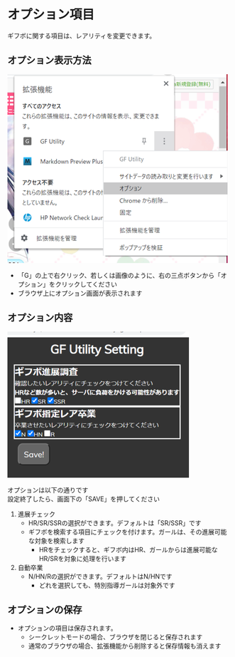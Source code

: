 # オプション項目

ギフボに関する項目は、レアリティを変更できます。  

## オプション表示方法

 ![option_menu](./images/option_menu.png "option_menu")    

 * 「G」の上で右クリック、若しくは画像のように、右の三点ボタンから「オプション」をクリックしてください  
 * ブラウザ上にオプション画面が表示されます

## オプション内容

 ![option](./images/option.png "option")    

オプションは以下の通りです  
設定終了したら、画面下の「SAVE」を押してください  

 1. 進展チェック
	- HR/SR/SSRの選択ができます。デフォルトは「SR/SSR」です
	- ギフボを検索する項目にチェックを付けます。ガールは、その進展可能な対象を検索します
		- HRをチェックすると、ギフボ内はHR、ガールからは進展可能なHR/SRを対象に処理を行います
 1. 自動卒業
	- N/HN/Rの選択ができます。デフォルトはN/HNです
		- どれを選択しても、特別指導ガールは対象外です

## オプションの保存

 * オプションの項目は保存されます。
 	 * シークレットモードの場合、ブラウザを閉じると保存されます
 	 * 通常のブラウザの場合、拡張機能から削除すると保存情報も消えます
